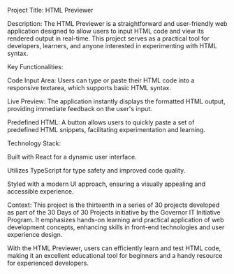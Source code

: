 Project Title: HTML Previewer

Description:
The HTML Previewer is a straightforward and user-friendly web application designed to allow users to input HTML code and view its rendered output in real-time. This project serves as a practical tool for developers, learners, and anyone interested in experimenting with HTML syntax.

Key Functionalities:

Code Input Area: Users can type or paste their HTML code into a responsive textarea, which supports basic HTML syntax.

Live Preview: The application instantly displays the formatted HTML output, providing immediate feedback on the user's input.

Predefined HTML: A button allows users to quickly paste a set of predefined HTML snippets, facilitating experimentation and learning.

Technology Stack:

Built with React for a dynamic user interface.

Utilizes TypeScript for type safety and improved code quality.

Styled with a modern UI approach, ensuring a visually appealing and accessible experience.

Context:
This project is the thirteenth in a series of 30 projects developed as part of the 30 Days of 30 Projects initiative by the Governor IT Initiative Program. It emphasizes hands-on learning and practical application of web development concepts, enhancing skills in front-end technologies and user experience design.

With the HTML Previewer, users can efficiently learn and test HTML code, making it an excellent educational tool for beginners and a handy resource for experienced developers.
